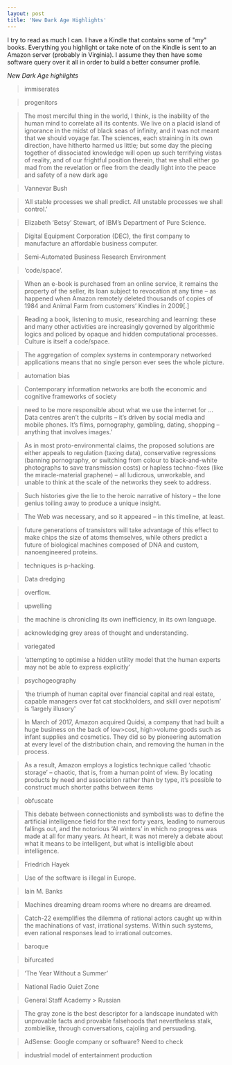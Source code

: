 ```yaml
---
layout: post
title: 'New Dark Age Highlights'
---
```


I try to read as much I can. I have a Kindle that contains some of "my" books. Everything you highlight or take note of on the Kindle
is sent to an Amazon server (probably in Virginia). I assume they then have some software query over it all in order to build a better
consumer profile. 

*New Dark Age highlights*

> immiserates

> progenitors

> The most merciful thing in the world, I think, is the inability of the human mind to correlate all its contents. We live on a placid island of ignorance in the midst of black seas of infinity, and it was not meant that we should voyage far. The sciences, each straining in its own direction, have hitherto harmed us little; but some day the piecing together of dissociated knowledge will open up such terrifying vistas of reality, and of our frightful position therein, that we shall either go mad from the revelation or flee from the deadly light into the peace and safety of a new dark age

> Vannevar Bush

> ‘All stable processes we shall predict. All unstable processes we shall control.’

> Elizabeth ‘Betsy’ Stewart, of IBM’s Department of Pure Science.

> Digital Equipment Corporation (DEC), the first company to manufacture an affordable business computer.

> Semi-Automated Business Research Environment

> ‘code/space’.

> When an e-book is purchased from an online service, it remains the property of the seller, its loan subject to revocation at any time – as happened when Amazon remotely deleted thousands of copies of 1984 and Animal Farm from customers’ Kindles in 2009[.]

> Reading a book, listening to music, researching and learning: these and many other activities are increasingly governed by algorithmic logics and policed by opaque and hidden computational processes. Culture is itself a code/space.

> The aggregation of complex systems in contemporary networked applications means that no single person ever sees the whole picture.

> automation bias

> Contemporary information networks are both the economic and cognitive frameworks of society

> need to be more responsible about what we use the internet for … Data centres aren’t the culprits – it’s driven by social media and mobile phones. It’s films, pornography, gambling, dating, shopping – anything that involves images.’

> As in most proto-environmental claims, the proposed solutions are either appeals to regulation (taxing data), conservative regressions (banning pornography, or switching from colour to black-and-white photographs to save transmission costs) or hapless techno-fixes (like the miracle-material graphene) – all ludicrous, unworkable, and unable to think at the scale of the networks they seek to address.


> Such histories give the lie to the heroic narrative of history – the lone genius toiling away to produce a unique insight.

> The Web was necessary, and so it appeared – in this timeline, at least.

> future generations of transistors will take advantage of this effect to make chips the size of atoms themselves, while others predict a future of biological machines composed of DNA and custom, nanoengineered proteins.

> techniques is p-hacking.

> Data dredging

> overflow.

> upwelling

> the machine is chronicling its own inefficiency, in its own language.

> acknowledging grey areas of thought and understanding.

> variegated

> ‘attempting to optimise a hidden utility model that the human experts may not be able to express explicitly’

> psychogeography

> ‘the triumph of human capital over financial capital and real estate, capable managers over fat cat stockholders, and skill over nepotism’ is ‘largely illusory'

> In March of 2017, Amazon acquired Quidsi, a company that had built a huge business on the back of low>cost, high>volume goods such as infant supplies and cosmetics. They did so by pioneering automation at every level of the distribution chain, and removing the human in the process.

> As a result, Amazon employs a logistics technique called ‘chaotic storage’ – chaotic, that is, from a human point of view. By locating products by need and association rather than by type, it’s possible to construct much shorter paths between items

> obfuscate

> This debate between connectionists and symbolists was to define the artificial intelligence field for the next forty years, leading to numerous fallings out, and the notorious ‘AI winters’ in which no progress was made at all for many years. At heart, it was not merely a debate about what it means to be intelligent, but what is intelligible about intelligence.

> Friedrich Hayek

> Use of the software is illegal in Europe.

> Iain M. Banks

> Machines dreaming dream rooms where no dreams are dreamed.

> Catch-22 exemplifies the dilemma of rational actors caught up within the machinations of vast, irrational systems. Within such systems, even rational responses lead to irrational outcomes.

> baroque

> bifurcated

> ‘The Year Without a Summer’

> National Radio Quiet Zone

> General Staff Academy > Russian

> The gray zone is the best descriptor for a landscape inundated with unprovable facts and provable falsehoods that nevertheless stalk, zombielike, through conversations, cajoling and persuading.

> AdSense: Google company or software? Need to check

> industrial model of entertainment production
